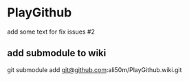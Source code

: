 # PlayGithub

add some text for fix issues #2

## add submodule to wiki
git submodule add git@github.com:ali50m/PlayGithub.wiki.git